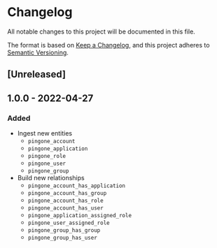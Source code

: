 # Changelog

All notable changes to this project will be documented in this file.

The format is based on [Keep a Changelog](https://keepachangelog.com/en/1.0.0/),
and this project adheres to
[Semantic Versioning](https://semver.org/spec/v2.0.0.html).

## [Unreleased]

## 1.0.0 - 2022-04-27

### Added

- Ingest new entities
  - `pingone_account`
  - `pingone_application`
  - `pingone_role`
  - `pingone_user`
  - `pingone_group`
- Build new relationships
  - `pingone_account_has_application`
  - `pingone_account_has_group`
  - `pingone_account_has_role`
  - `pingone_account_has_user`
  - `pingone_application_assigned_role`
  - `pingone_user_assigned_role`
  - `pingone_group_has_group`
  - `pingone_group_has_user`
